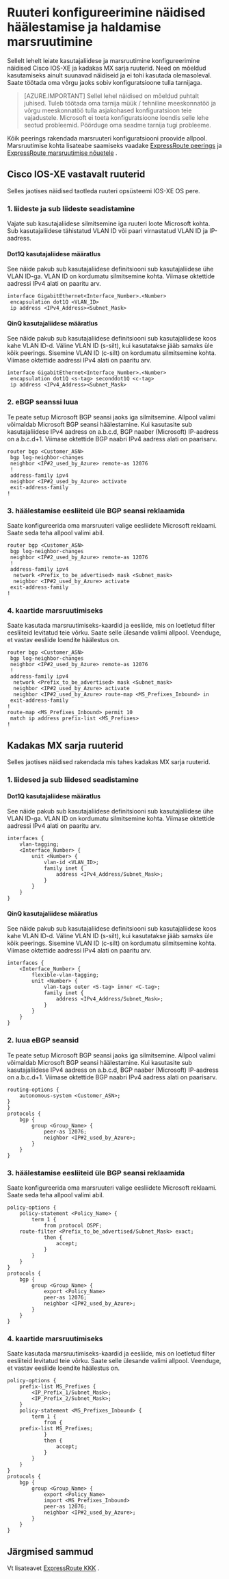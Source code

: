 <properties
   pageTitle="ExpressRoute kliendi ruuteri konfiguratsiooni näidised | Microsoft Azure'i"
   description="Sellelt lehelt leiate ruuteri config näidised Cisco ja kadakamarja ruuterid."
   documentationCenter="na"
   services="expressroute"
   authors="cherylmc"
   manager="carmonm"
   editor="" />
<tags
   ms.service="expressroute"
   ms.devlang="na"
   ms.topic="article" 
   ms.tgt_pltfrm="na"
   ms.workload="infrastructure-services"
   ms.date="10/10/2016"
   ms.author="cherylmc"/>

# <a name="router-configuration-samples-to-setup-and-manage-routing"></a>Ruuteri konfigureerimine näidised häälestamise ja haldamise marsruutimine

Sellelt lehelt leiate kasutajaliidese ja marsruutimine konfigureerimine näidised Cisco IOS-XE ja kadakas MX sarja ruuterid. Need on mõeldud kasutamiseks ainult suunavad näidiseid ja ei tohi kasutada olemasoleval. Saate töötada oma võrgu jaoks sobiv konfiguratsioone tulla tarnijaga. 

>[AZURE.IMPORTANT] Sellel lehel näidised on mõeldud puhtalt juhised. Tuleb töötada oma tarnija müük / tehniline meeskonnatöö ja võrgu meeskonnatöö tulla asjakohased konfiguratsioon teie vajadustele. Microsoft ei toeta konfiguratsioone loendis selle lehe seotud probleemid. Pöörduge oma seadme tarnija tugi probleeme.

Kõik peerings rakendada marsruuteri konfiguratsiooni proovide allpool. Marsruutimise kohta lisateabe saamiseks vaadake [ExpressRoute peerings](expressroute-circuit-peerings.md) ja [ExpressRoute marsruutimise nõuetele](expressroute-routing.md) .

## <a name="cisco-ios-xe-based-routers"></a>Cisco IOS-XE vastavalt ruuterid

Selles jaotises näidised taotleda ruuteri opsüsteemi IOS-XE OS pere.

### <a name="1-configuring-interfaces-and-sub-interfaces"></a>1. liideste ja sub liideste seadistamine

Vajate sub kasutajaliidese silmitsemine iga ruuteri loote Microsoft kohta. Sub kasutajaliidese tähistatud VLAN ID või paari virnastatud VLAN ID ja IP-aadress.

#### <a name="dot1q-interface-definition"></a>Dot1Q kasutajaliidese määratlus

See näide pakub sub kasutajaliidese definitsiooni sub kasutajaliidese ühe VLAN ID-ga. VLAN ID on kordumatu silmitsemine kohta. Viimase oktettide aadressi IPv4 alati on paaritu arv.

    interface GigabitEthernet<Interface_Number>.<Number>
     encapsulation dot1Q <VLAN_ID>
     ip address <IPv4_Address><Subnet_Mask>

#### <a name="qinq-interface-definition"></a>QinQ kasutajaliidese määratlus

See näide pakub sub kasutajaliidese definitsiooni sub kasutajaliidese koos kahe VLAN ID-d. Väline VLAN ID (s-silt), kui kasutatakse jääb samaks üle kõik peerings. Sisemine VLAN ID (c-silt) on kordumatu silmitsemine kohta. Viimase oktettide aadressi IPv4 alati on paaritu arv.

    interface GigabitEthernet<Interface_Number>.<Number>
     encapsulation dot1Q <s-tag> seconddot1Q <c-tag>
     ip address <IPv4_Address><Subnet_Mask>
    
### <a name="2-setting-up-ebgp-sessions"></a>2. eBGP seanssi luua

Te peate setup Microsoft BGP seansi jaoks iga silmitsemine. Allpool valimi võimaldab Microsoft BGP seansi häälestamine. Kui kasutasite sub kasutajaliidese IPv4 aadress on a.b.c.d, BGP naaber (Microsoft) IP-aadress on a.b.c.d+1. Viimase oktettide BGP naabri IPv4 aadress alati on paarisarv.

    router bgp <Customer_ASN>
     bgp log-neighbor-changes
     neighbor <IP#2_used_by_Azure> remote-as 12076
     !        
     address-family ipv4
     neighbor <IP#2_used_by_Azure> activate
     exit-address-family
    !

### <a name="3-setting-up-prefixes-to-be-advertised-over-the-bgp-session"></a>3. häälestamise eesliiteid üle BGP seansi reklaamida

Saate konfigureerida oma marsruuteri valige eesliidete Microsoft reklaami. Saate seda teha allpool valimi abil.

    router bgp <Customer_ASN>
     bgp log-neighbor-changes
     neighbor <IP#2_used_by_Azure> remote-as 12076
     !        
     address-family ipv4
      network <Prefix_to_be_advertised> mask <Subnet_mask>
      neighbor <IP#2_used_by_Azure> activate
     exit-address-family
    !

### <a name="4-route-maps"></a>4. kaartide marsruutimiseks

Saate kasutada marsruutimiseks-kaardid ja eesliide, mis on loetletud filter eesliiteid levitatud teie võrku. Saate selle ülesande valimi allpool. Veenduge, et vastav eesliide loendite häälestus on.

    router bgp <Customer_ASN>
     bgp log-neighbor-changes
     neighbor <IP#2_used_by_Azure> remote-as 12076
     !        
     address-family ipv4
      network <Prefix_to_be_advertised> mask <Subnet_mask>
      neighbor <IP#2_used_by_Azure> activate
      neighbor <IP#2_used_by_Azure> route-map <MS_Prefixes_Inbound> in
     exit-address-family
    !
    route-map <MS_Prefixes_Inbound> permit 10
     match ip address prefix-list <MS_Prefixes>
    !


## <a name="juniper-mx-series-routers"></a>Kadakas MX sarja ruuterid 

Selles jaotises näidised rakendada mis tahes kadakas MX sarja ruuterid.

### <a name="1-configuring-interfaces-and-sub-interfaces"></a>1. liidesed ja sub liidesed seadistamine

#### <a name="dot1q-interface-definition"></a>Dot1Q kasutajaliidese määratlus

See näide pakub sub kasutajaliidese definitsiooni sub kasutajaliidese ühe VLAN ID-ga. VLAN ID on kordumatu silmitsemine kohta. Viimase oktettide aadressi IPv4 alati on paaritu arv.

    interfaces {
        vlan-tagging;
        <Interface_Number> {
            unit <Number> {
                vlan-id <VLAN_ID>;
                family inet {
                    address <IPv4_Address/Subnet_Mask>;
                }
            }
        }
    }


#### <a name="qinq-interface-definition"></a>QinQ kasutajaliidese määratlus

See näide pakub sub kasutajaliidese definitsiooni sub kasutajaliidese koos kahe VLAN ID-d. Väline VLAN ID (s-silt), kui kasutatakse jääb samaks üle kõik peerings. Sisemine VLAN ID (c-silt) on kordumatu silmitsemine kohta. Viimase oktettide aadressi IPv4 alati on paaritu arv.

    interfaces {
        <Interface_Number> {
            flexible-vlan-tagging;
            unit <Number> {
                vlan-tags outer <S-tag> inner <C-tag>;
                family inet {
                    address <IPv4_Address/Subnet_Mask>;
                }                           
            }                               
        }                                   
    }                           

### <a name="2-setting-up-ebgp-sessions"></a>2. luua eBGP seansid

Te peate setup Microsoft BGP seansi jaoks iga silmitsemine. Allpool valimi võimaldab Microsoft BGP seansi häälestamine. Kui kasutasite sub kasutajaliidese IPv4 aadress on a.b.c.d, BGP naaber (Microsoft) IP-aadress on a.b.c.d+1. Viimase oktettide BGP naabri IPv4 aadress alati on paarisarv.

    routing-options {
        autonomous-system <Customer_ASN>;
    }
    }
    protocols {
        bgp { 
            group <Group_Name> { 
                peer-as 12076;              
                neighbor <IP#2_used_by_Azure>;
            }                               
        }                                   
    }

### <a name="3-setting-up-prefixes-to-be-advertised-over-the-bgp-session"></a>3. häälestamise eesliiteid üle BGP seansi reklaamida

Saate konfigureerida oma marsruuteri valige eesliidete Microsoft reklaami. Saate seda teha allpool valimi abil.

    policy-options {
        policy-statement <Policy_Name> {
            term 1 {
                from protocol OSPF;
        route-filter <Prefix_to_be_advertised/Subnet_Mask> exact;
                then {
                    accept;
                }
            }
        }
    }
    protocols {
        bgp { 
            group <Group_Name> { 
                export <Policy_Name>
                peer-as 12076;              
                neighbor <IP#2_used_by_Azure>;
            }                               
        }                                   
    }


### <a name="4-route-maps"></a>4. kaartide marsruutimiseks

Saate kasutada marsruutimiseks-kaardid ja eesliide, mis on loetletud filter eesliiteid levitatud teie võrku. Saate selle ülesande valimi allpool. Veenduge, et vastav eesliide loendite häälestus on.

    policy-options {
        prefix-list MS_Prefixes {
            <IP_Prefix_1/Subnet_Mask>;
            <IP_Prefix_2/Subnet_Mask>;
        }
        policy-statement <MS_Prefixes_Inbound> {
            term 1 {
                from {
        prefix-list MS_Prefixes;
                }
                then {
                    accept;
                }
            }
        }
    }
    protocols {
        bgp { 
            group <Group_Name> { 
                export <Policy_Name>
                import <MS_Prefixes_Inbound>
                peer-as 12076;              
                neighbor <IP#2_used_by_Azure>;
            }                               
        }                                   
    }

## <a name="next-steps"></a>Järgmised sammud

Vt lisateavet [ExpressRoute KKK](expressroute-faqs.md) .
